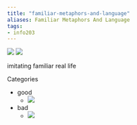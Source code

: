 ```yaml
---
title: "familiar-metaphors-and-language"
aliases: Familiar Metaphors And Language
tags: 
- info203
---
```


![](https://i.imgur.com/sdNv98E.png)
![](https://i.imgur.com/IbIBK5t.png)

imitating familiar real life

Categories
- good
	- ![](https://i.imgur.com/7wRRBii.png)
- bad
	- ![](https://i.imgur.com/vDKOuOo.png)

